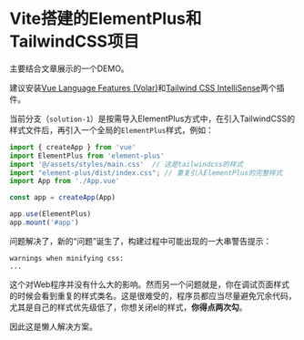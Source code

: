 # Vite搭建的ElementPlus和TailwindCSS项目

主要结合文章展示的一个DEMO。

建议安装[Vue Language Features (Volar)](https://marketplace.visualstudio.com/items?itemName=johnsoncodehk.volar)和[Tailwind CSS IntelliSense](https://marketplace.visualstudio.com/items?itemName=bradlc.vscode-tailwindcss)两个插件。

当前分支（`solution-1`）是按需导入ElementPlus方式中，在引入TailwindCSS的样式文件后，再引入一个全局的`ElementPlus`样式，例如：

```js
import { createApp } from 'vue'
import ElementPlus from 'element-plus'
import '@/assets/styles/main.css'  // 这是tailwindcss的样式
import "element-plus/dist/index.css"; // 重复引入ElementPlus的完整样式
import App from './App.vue'

const app = createApp(App)

app.use(ElementPlus)
app.mount('#app')
```

问题解决了，新的“问题”诞生了，构建过程中可能出现的一大串警告提示：

```
warnings when minifying css:
...
```

这个对Web程序并没有什么大的影响。然而另一个问题就是，你在调试页面样式的时候会看到重复的样式类名。这是很难受的，程序员都应当尽量避免冗余代码，尤其是自己的样式优先级低了，你想关闭el的样式，**你得点两次勾**。

因此这是懒人解决方案。
